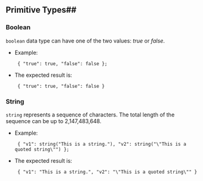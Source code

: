 <!--
 ! Licensed to the Apache Software Foundation (ASF) under one
 ! or more contributor license agreements.  See the NOTICE file
 ! distributed with this work for additional information
 ! regarding copyright ownership.  The ASF licenses this file
 ! to you under the Apache License, Version 2.0 (the
 ! "License"); you may not use this file except in compliance
 ! with the License.  You may obtain a copy of the License at
 !
 !   http://www.apache.org/licenses/LICENSE-2.0
 !
 ! Unless required by applicable law or agreed to in writing,
 ! software distributed under the License is distributed on an
 ! "AS IS" BASIS, WITHOUT WARRANTIES OR CONDITIONS OF ANY
 ! KIND, either express or implied.  See the License for the
 ! specific language governing permissions and limitations
 ! under the License.
 !-->

## <a id="PrimitiveTypes">Primitive Types</a>##

### <a id="PrimitiveTypesBoolean">Boolean</a> ###
`boolean` data type can have one of the two values: _*true*_ or _*false*_.

 * Example:

        { "true": true, "false": false };


 * The expected result is:

        { "true": true, "false": false }


### <a id="PrimitiveTypesString">String</a> ###
`string` represents a sequence of characters. The total length of the sequence can be up to 2,147,483,648.

 * Example:

        { "v1": string("This is a string."), "v2": string("\"This is a quoted string\"") };


 * The expected result is:

        { "v1": "This is a string.", "v2": "\"This is a quoted string\"" }




